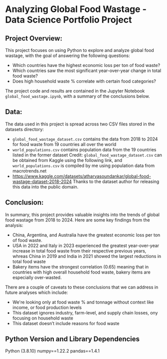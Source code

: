 # Analyzing Global Food Wastage - Data Science Portfolio Project
## Project Overview:
This project focuses on using Python to explore and analyze global food wastage, with the goal of answering the following questions:
- Which countries have the highest economic loss per ton of food waste?
- Which countries saw the most significant year-over-year change in total food waste?
- Does high household waste % correlate with certain food categories?

The project code and results are contained in the Jupyter Notebook `global_food_wastage.ipynb`, with a summary of the conclusions below.

## Data:
The data used in this project is spread across two CSV files stored in the datasets directory:
- `global_food_wastage_dataset.csv` contains the data from 2018 to 2024 for food waste from 19 countries all over the world
- `world_populations.csv` contains population data from the 19 countries listed in the former dataset
Credit: `global_food_wastage_dataset.csv` can be obtained from Kaggle using the following link, and `world_populations.csv` is compiled by me using population data from macrotrends.net
- https://www.kaggle.com/datasets/atharvasoundankar/global-food-wastage-dataset-2018-2024
Thanks to the dataset author for releasing this data into the public domain.

## Conclusion:
In summary, this project provides valuable insights into the trends of global food wastage from 2018 to 2024. Here are some key findings from the analysis:
- China, Argentina, and Australia have the greatest economic loss per ton of food waste. 
- USA in 2022 and Italy in 2023 experienced the greatest year-over-year increase in total food waste from their respective previous years, whreas China in 2019 and India in 2021 showed the largest reductions in total food waste
- Bakery items have the strongest correlation (0.65) meaning that in countries with high overall household food waste, bakery items are especially over-wasted.

There are a couple of caveats to these conclusions that we can address in future analyses which include:
- We're looking only at food waste % and tonnage without context like income, or food production levels
- This dataset ignores industry, farm-level, and supply chain losses, ony focusing on household waste
- This dataset doesn’t include reasons for food waste  

## Python Version and Library Dependencies
Python (3.8.10)
numpy==1.22.2
pandas==1.4.1
